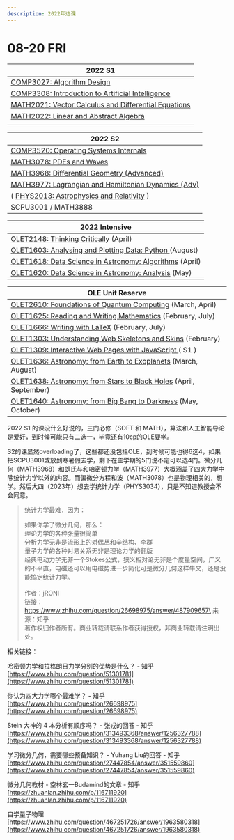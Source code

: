 ```yaml
---
description: 2022年选课
---
```


# 08-20 FRI





| 2022 S1                                                                                          |
| ------------------------------------------------------------------------------------------------ |
| [COMP3027: Algorithm Design](https://cusp.sydney.edu.au/students/view-unit-page/alpha/COMP3027)  |
| [COMP3308: Introduction to Artificial Intelligence](https://www.sydney.edu.au/units/COMP3308)    |
| [MATH2021: Vector Calculus and Differential Equations](https://www.sydney.edu.au/units/MATH2021) |
| [MATH2022: Linear and Abstract Algebra](https://www.sydney.edu.au/units/MATH2022)                |
|                                                                                                  |



| 2022 S2                                                                                         |
| ----------------------------------------------------------------------------------------------- |
| [COMP3520: Operating Systems Internals](https://www.sydney.edu.au/units/COMP3520)               |
| [MATH3078: PDEs and Waves](https://www.sydney.edu.au/units/MATH3078)                            |
| [MATH3968: Differential Geometry (Advanced)](https://www.sydney.edu.au/units/MATH3968)          |
| [MATH3977: Lagrangian and Hamiltonian Dynamics (Adv)](https://www.sydney.edu.au/units/MATH3977) |
| ( [PHYS2013: Astrophysics and Relativity](https://www.sydney.edu.au/units/PHYS2013) )           |
| SCPU3001 / MATH3888                                                                             |



| 2022 Intensive                                                                                      |
| --------------------------------------------------------------------------------------------------- |
| [OLET2148: Thinking Critically](https://www.sydney.edu.au/units/OLET2148)  (April)                  |
| [OLET1603: Analysing and Plotting Data: Python ](https://www.sydney.edu.au/units/OLET1603) (August) |
| [OLET1618: Data Science in Astronomy: Algorithms](https://www.sydney.edu.au/units/OLET1618) (April) |
| [OLET1620: Data Science in Astronomy: Analysis](https://www.sydney.edu.au/units/OLET1620) (May)     |



| OLE Unit Reserve                                                                                              |
| ------------------------------------------------------------------------------------------------------------- |
| [OLET2610: Foundations of Quantum Computing](https://www.sydney.edu.au/units/OLET2610) (March, April)         |
| [OLET1625: Reading and Writing Mathematics](https://www.sydney.edu.au/units/OLET1625) (February, July)        |
| [OLET1666: Writing with LaTeX](https://www.sydney.edu.au/units/OLET1666) (February, July)                     |
| [OLET1303: Understanding Web Skeletons and Skins](https://www.sydney.edu.au/units/OLET1303) (February)        |
| [OLET1309: Interactive Web Pages with JavaScript ](https://www.sydney.edu.au/units/OLET1309) ( S1 )           |
| [OLET1636: Astronomy: from Earth to Exoplanets](https://www.sydney.edu.au/units/OLET1636) (March, August)     |
| [OLET1638: Astronomy: from Stars to Black Holes](https://www.sydney.edu.au/units/OLET1638) (April, September) |
| [OLET1640: Astronomy: from Big Bang to Darkness](https://www.sydney.edu.au/units/OLET1640) (May, October)     |





2022 S1 的课没什么好说的，三门必修（SOFT 和 MATH），算法和人工智能导论是爱好，到时候可能只有二选一，毕竟还有10cp的OLE要学。

S2的课显然overloading了，这些都还没包括OLE，到时候可能也得6选4，如果把SCPU3001或放到寒暑假去学，剩下在主学期的5门说不定可以选4门。微分几何（MATH3968）和朗氏与和哈密顿力学（MATH3977）大概涵盖了四大力学中除统计力学以外的内容。而偏微分方程和波（MATH3078）也是物理相关的，想学。然后大四（2023年）想去学统计力学（PHYS3034），只是不知道教授会不会同意。



> 统计力学最难，因为：
>
> 如果你学了微分几何，那么：\
> 理论力学的各种张量很简单\
> 分析力学无非是流形上的对偶丛和辛结构、李群\
> 量子力学的各种对易关系无非是理论力学的翻版\
> 经典电动力学无非一个Stokes公式，狭义相对论无非是个度量空间，广义的不平直，电磁还可以用电磁势进一步简化可是微分几何这样牛叉，还是没能搞定统计力学。\
> \
> 作者：jRONI\
> 链接：https://www.zhihu.com/question/26698975/answer/487909657\
> 来源：知乎\
> 著作权归作者所有。商业转载请联系作者获得授权，非商业转载请注明出处。



相关链接：

哈密顿力学和拉格朗日力学分别的优势是什么？ - 知乎 [https://www.zhihu.com/question/51301781](https://www.zhihu.com/question/51301781)

你认为四大力学哪个最难学？ - 知乎 [https://www.zhihu.com/question/26698975](https://www.zhihu.com/question/26698975)

Stein 大神的 4 本分析有顺序吗？ - 张戎的回答 - 知乎 [https://www.zhihu.com/question/313493368/answer/1256327788](https://www.zhihu.com/question/313493368/answer/1256327788)

学习微分几何，需要哪些预备知识？ - Yuhang Liu的回答 - 知乎 [https://www.zhihu.com/question/27447854/answer/351559860](https://www.zhihu.com/question/27447854/answer/351559860)

微分几何教材 - 空林玄一Budamind的文章 - 知乎 [https://zhuanlan.zhihu.com/p/116711920](https://zhuanlan.zhihu.com/p/116711920)

自学量子物理 [https://www.zhihu.com/question/467251726/answer/1963580318](https://www.zhihu.com/question/467251726/answer/1963580318)

